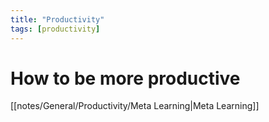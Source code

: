 ```yaml
---
title: "Productivity"
tags: [productivity]
---
```


# How to be more productive




[[notes/General/Productivity/Meta Learning|Meta Learning]]
